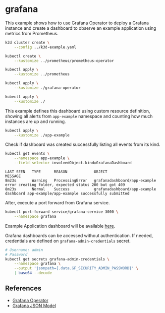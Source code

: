 # grafana

This example shows how to use Grafana Operator to deploy a Grafana instance and
create a dashboard to observe an example application using metrics from
Prometheus.

```sh
k3d cluster create \
    --config ../k3d-example.yaml

kubectl create \
    --kustomize ../prometheus/prometheus-operator

kubectl apply \
    --kustomize ../prometheus

kubectl apply \
    --kustomize ./grafana-operator

kubectl apply \
    --kustomize ./
```

This example defines this dashboard using custom resource definition, showing
all alerts from `app-example` namespace and counting how much instances are up
and running.

```sh
kubectl apply \
    --kustomize ./app-example
```

Check if dashboard was created successfully listing all events from its kind.

```sh
kubectl get events \
    --namespace app-example \
    --field-selector involvedObject.kind=GrafanaDashboard
```

```
LAST SEEN   TYPE      REASON            OBJECT                         MESSAGE
8m23s       Warning   ProcessingError   grafanadashboard/app-example   error creating folder, expected status 200 but got 409
8m23s       Normal    Success           grafanadashboard/app-example   dashboard app-example/app-example successfully submitted
```

After, execute a port forward from Grafana service.

```sh
kubectl port-forward service/grafana-service 3000 \
    --namespace grafana
```

Example Application dashboard will be available
[here](http://localhost:3000/d/6ef68b176e/example-application?orgId=1&refresh=5s).


Grafana dashboards can be accessed without authentication. If needed,
credentials are defined on `grafana-admin-credentials` secret.

```sh
# Username: admin
# Password
kubectl get secrets grafana-admin-credentials \
    --namespace grafana \
    --output 'jsonpath={.data.GF_SECURITY_ADMIN_PASSWORD}' \
    | base64 --decode
```

## References

* [Grafana Operator](https://github.com/grafana-operator/grafana-operator)
* [Grafana JSON Model](https://grafana.com/docs/grafana/v9.0/dashboards/json-model/)
